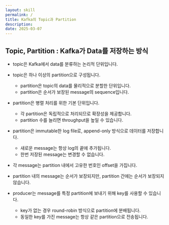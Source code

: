 ```yaml
---
layout: skill
permalink: /
title: Kafka의 Topic과 Partition
description: 
date: 2025-03-07
---
```



## Topic, Partition : Kafka가 Data를 저장하는 방식

- topic은 Kafka에서 data를 분류하는 논리적 단위입니다.

- topic은 하나 이상의 partition으로 구성됩니다.
    - partition은 topic의 data를 물리적으로 분할한 단위입니다.
    - partition은 순서가 보장된 message의 sequence입니다.

- partition은 병렬 처리를 위한 기본 단위입니다.
    - 각 partition은 독립적으로 처리되므로 확장성을 제공합니다.
    - partition 수를 늘리면 throughput을 높일 수 있습니다.

- partition은 immutable한 log file로, append-only 방식으로 데이터를 저장합니다.
    - 새로운 message는 항상 log의 끝에 추가됩니다.
    - 한번 저장된 message는 변경할 수 없습니다.

- 각 message는 partition 내에서 고유한 번호인 offset을 가집니다.

- partition 내의 message는 순서가 보장되지만, partition 간에는 순서가 보장되지 않습니다.

- producer는 message를 특정 partition에 보내기 위해 key를 사용할 수 있습니다.
    - key가 없는 경우 round-robin 방식으로 partition에 분배됩니다.
    - 동일한 key를 가진 message는 항상 같은 partition으로 전송됩니다.
